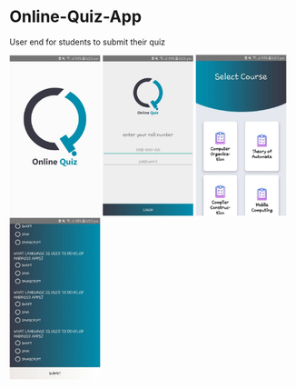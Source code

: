 # Online-Quiz-App
User end for students to submit their quiz</br>

<img src="https://github.com/usmanmukhtar/Online-Quiz-App/blob/master/Picture1.jpg" width="160">
<img src="https://github.com/usmanmukhtar/Online-Quiz-App/blob/master/Picture2.jpg" width="160">
<img src="https://github.com/usmanmukhtar/Online-Quiz-App/blob/master/Picture3.jpg" width="160">
<img src="https://github.com/usmanmukhtar/Online-Quiz-App/blob/master/Picture4.jpg" width="160">
